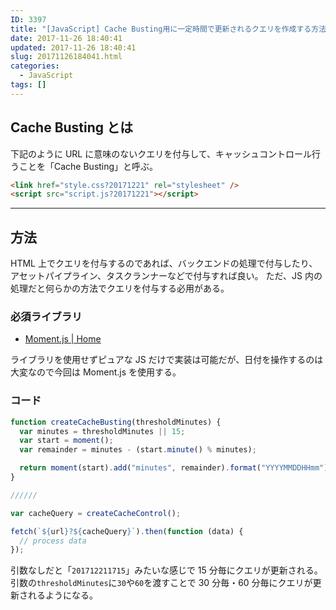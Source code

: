 ```yaml
---
ID: 3397
title: "[JavaScript] Cache Busting用に一定時間で更新されるクエリを作成する方法"
date: 2017-11-26 18:40:41
updated: 2017-11-26 18:40:41
slug: 20171126184041.html
categories:
  - JavaScript
tags: []
---
```


## Cache Busting とは

下記のように URL に意味のないクエリを付与して、キャッシュコントロール行うことを「Cache Busting」と呼ぶ。

```html
<link href="style.css?20171221" rel="stylesheet" />
<script src="script.js?20171221"></script>
```

---

## 方法

HTML 上でクエリを付与するのであれば、バックエンドの処理で付与したり、アセットパイプライン、タスクランナーなどで付与すれば良い。
ただ、JS 内の処理だと何らかの方法でクエリを付与する必用がある。

### 必須ライブラリ

- [Moment.js | Home](https://momentjs.com/)

ライブラリを使用せずピュアな JS だけで実装は可能だが、日付を操作するのは大変なので今回は Moment.js を使用する。

### コード

```js
function createCacheBusting(thresholdMinutes) {
  var minutes = thresholdMinutes || 15;
  var start = moment();
  var remainder = minutes - (start.minute() % minutes);

  return moment(start).add("minutes", remainder).format("YYYYMMDDHHmm");
}

//////

var cacheQuery = createCacheControl();

fetch(`${url}?${cacheQuery}`).then(function (data) {
  // process data
});
```

引数なしだと「`201712211715`」みたいな感じで 15 分毎にクエリが更新される。
引数の`thresholdMinutes`に`30`や`60`を渡すことで 30 分毎・60 分毎にクエリが更新されるようになる。
